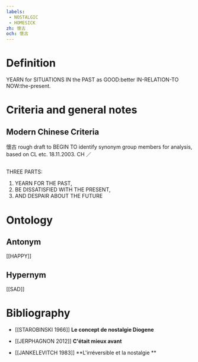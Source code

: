 ```yaml
---
labels: 
 - NOSTALGIC
 - HOMESICK
zh: 懷古
och: 懷古
---
```


# Definition
YEARN for SITUATIONS IN the PAST as GOOD:better IN-RELATION-TO NOW:the-present.
# Criteria and general notes
## Modern Chinese Criteria
懷古
rough draft to BEGIN TO identify synonym group members for analysis, based on CL etc. 18.11.2003. CH ／
## 
THREE PARTS:
1. YEARN FOR THE PAST,
2. BE DISSATISFIED WITH THE PRESENT,
3. AND DESPAIR ABOUT THE FUTURE
# Ontology

## Antonym
[[HAPPY]]
## Hypernym
[[SAD]]
# Bibliography
- [[STAROBINSKI 1966]]
**Le concept de nostalgie Diogene** 

- [[JERPHAGNON 2012]]
**C'était mieux avant** 

- [[JANKELEVITCH 1983]]
**L'irréversible et la nostalgie ** 
